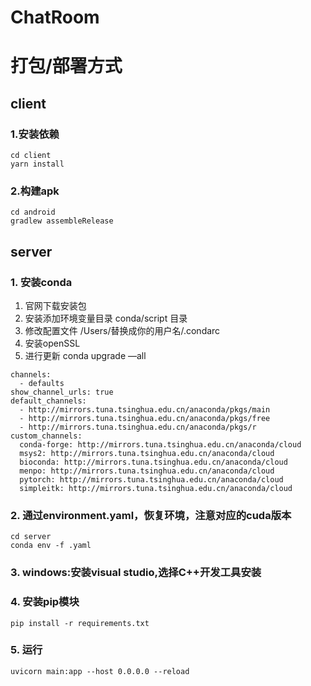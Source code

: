 # ChatRoom

# 打包/部署方式

## client
### 1.安装依赖
```
cd client
yarn install
```
### 2.构建apk
```
cd android
gradlew assembleRelease
```

## server

### 1. 安装conda
1. 官网下载安装包
2. 安装添加环境变量目录 conda/script 目录
3. 修改配置文件 /Users/替换成你的用户名/.condarc
4. 安装openSSL
5. 进行更新 conda upgrade —all
```
channels:
  - defaults
show_channel_urls: true
default_channels:
  - http://mirrors.tuna.tsinghua.edu.cn/anaconda/pkgs/main
  - http://mirrors.tuna.tsinghua.edu.cn/anaconda/pkgs/free
  - http://mirrors.tuna.tsinghua.edu.cn/anaconda/pkgs/r
custom_channels:
  conda-forge: http://mirrors.tuna.tsinghua.edu.cn/anaconda/cloud
  msys2: http://mirrors.tuna.tsinghua.edu.cn/anaconda/cloud
  bioconda: http://mirrors.tuna.tsinghua.edu.cn/anaconda/cloud
  menpo: http://mirrors.tuna.tsinghua.edu.cn/anaconda/cloud
  pytorch: http://mirrors.tuna.tsinghua.edu.cn/anaconda/cloud
  simpleitk: http://mirrors.tuna.tsinghua.edu.cn/anaconda/cloud
```
### 2. 通过environment.yaml，恢复环境，注意对应的cuda版本
```
cd server
conda env -f .yaml
```

### 3. windows:安装visual studio,选择C++开发工具安装

### 4. 安装pip模块

```
pip install -r requirements.txt
```
<!-- pip install fastapi
pip install uvicorn[standard]
pip install pygtrans
pip install pytest-runner -i https://pypi.tuna.tsinghua.edu.cn/simple
pip install paddlepaddle -i https://mirror.baidu.com/pypi/simple
pip install paddlespeech -i https://pypi.tuna.tsinghua.edu.cn/simple
pip install broadcaster
pip install redis
pip instlal sqlchemy
pip install mysql-connector
pip install python-multipart
pip install asyncio_redis -->
### 5. 运行
```
uvicorn main:app --host 0.0.0.0 --reload